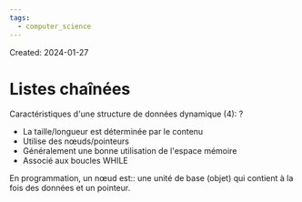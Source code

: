 ```yaml
---
tags:
  - computer_science
---
```

Created: 2024-01-27

# Listes chaînées

Caractéristiques d'une structure de données dynamique (4):
?
- La taille/longueur est déterminée par le contenu
- Utilise des nœuds/pointeurs
- Généralement une bonne utilisation de l'espace mémoire
- Associé aux boucles WHILE
<!--SR:!2024-02-13,9,210-->

En programmation, un nœud est:: une unité de base (objet) qui contient à la fois des données et un pointeur.
<!--SR:!2024-02-08,9,250-->